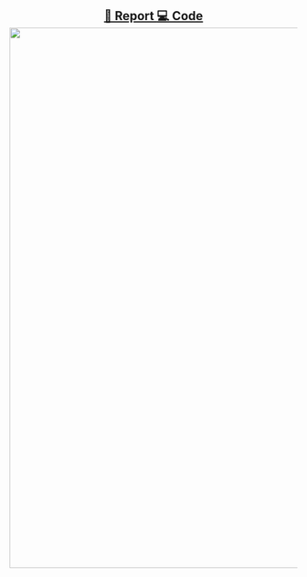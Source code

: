
<h2 align="center"
<p align="center">
  <a href="ProjectReport.pdf"><b>📄 Report </b></a> 
  <a href="src/main_script.m"><b>💻 Code</b></a> 
<img width="1919" height="947" alt="image" src="https://github.com/user-attachments/assets/331e31d9-9da2-4fab-974b-c69d8bf5b649" />

